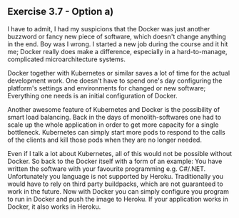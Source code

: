 ## Exercise 3.7 - Option a) ##

I have to admit, I had my suspicions that the Docker was just another buzzword or fancy
new piece of software, which doesn't change anything in the end. Boy was I wrong.
I started a new job during the course and it hit me; Docker really does make a difference,
especially in a hard-to-manage, complicated microarchitecture systems.

Docker together with Kubernetes or similar saves a lot of time for the actual development work.
One doesn't have to spend one's day configuring the platform's settings and environments for 
changed or new software; Everything one needs is an initial configuration of Docker. 

Another awesome feature of Kubernetes and Docker is the possibility of smart load balancing.
Back in the days of monolith-softwares one had to scale up the whole application in order
to get more capacity for a single bottleneck. Kubernetes can simply start more pods to respond
to the calls of the clients and kill those pods when they are no longer needed.

Even if I talk a lot about Kubernetes, all of this would not be possible without Docker. 
So back to the Docker itself with a form of an example: You have written the software with your 
favourite programming  e.g. C#/.NET. Unfortunately you language is not supported by Heroku.
Traditionally you would have to rely on third party buildpacks, which are not guaranteed to
work in the future. Now with Docker you can simply configure you program to run in Docker and push
the image to Heroku. If your application works in Docker, it also works in Heroku.   
